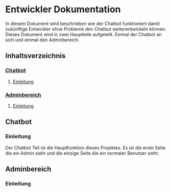 # Entwickler Dokumentation
In diesem Dokument wird beschrieben wie der Chatbot funktioniert damit zukünftige Entwickler ohne Probleme den Chatbot weiterentwickeln können.
Dieses Dokument wird in zwei Hauptteile aufgeteilt. Einmal der Chatbot an sich und einmal den Adminbereich.

## Inhaltsverzeichnis
### [Chatbot](#chatbot-section-start)<a name="tableofcontent-chatbot"></a>
1. [Einleitung](#chatbot-introduction)<a name="tableofcontent-chatbot-introduction"></a>

### [Adminbereich](#admintool-section-start)<a name="tableofcontent-admintool"></a>
1. [Einleitung](#admintool-introduction)<a name="tableofcontent-admintool-introduction"></a>

## Chatbot <a name="chatbot-section-start"></a>
### Einleitung <a name="chatbot-introduction"></a>
Der Chatbot Teil ist die Hauptfunktion dieses Projektes. Es ist die erste Seite die ein Admin sieht und die einzige Seite die ein normaler Benutzer sieht.


## Adminbereich <a name="admintool-section-start"></a>
### Einleitung <a name="admintool-introduction"></a>
<!--stackedit_data:
eyJoaXN0b3J5IjpbLTg5MTYyNzI2NSwxNjgxMjU4MDE2LC00OT
IwODQ2OTgsNTMwNjI5Mjc0LC0yMDg4NzQ2NjEyXX0=
-->
